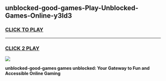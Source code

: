 
## unblocked-good-games-Play-Unblocked-Games-Online-y3ld3
<h3>
<a href="https://premium76.site?title=unblocked-good-games&ref=25A">CLICK TO PLAY</a></h3>
<hr>

<h3>
<a href="https://premium76.site?title=unblocked-good-games&ref=25A">CLICK 2 PLAY</a>
  
</h3>

<a href="https://premium76.site?title=unblocked-good-games&ref=25A"><img src="https://clearcache.store/games.png"></a>


**unblocked-good-games games unblocked: Your Gateway to Fun and Accessible Online Gaming**
